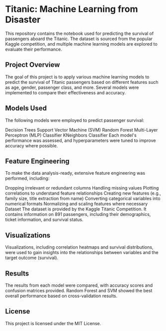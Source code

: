 # Titanic: Machine Learning from Disaster
This repository contains the notebook used for predicting the survival of passengers aboard the Titanic. The dataset is sourced from the popular Kaggle competition, and multiple machine learning models are explored to evaluate their performance.

## Project Overview
The goal of this project is to apply various machine learning models to predict the survival of Titanic passengers based on different features such as age, gender, passenger class, and more. Several models were implemented to compare their effectiveness and accuracy.

## Models Used
The following models were employed to predict passenger survival:

Decision Trees
Support Vector Machine (SVM)
Random Forest
Multi-Layer Perceptron (MLP) Classifier
KNeighbors Classifier
Each model's performance was assessed, and hyperparameters were tuned to improve accuracy where possible.

## Feature Engineering
To make the data analysis-ready, extensive feature engineering was performed, including:

Dropping irrelevant or redundant columns
Handling missing values
Plotting correlations to understand feature relationships
Creating new features (e.g., family size, title extraction from name)
Converting categorical variables into numerical formats
Normalizing and scaling features where necessary
Dataset
The dataset is provided by the Kaggle Titanic Competition. It contains information on 891 passengers, including their demographics, ticket information, and survival status.

## Visualizations
Visualizations, including correlation heatmaps and survival distributions, were used to gain insights into the relationships between variables and the target outcome (survival).

## Results
The results from each model were compared, with accuracy scores and confusion matrices provided. Random Forest and SVM showed the best overall performance based on cross-validation results.

## License
This project is licensed under the MIT License.
